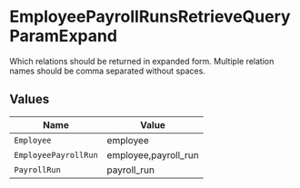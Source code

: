 # EmployeePayrollRunsRetrieveQueryParamExpand

Which relations should be returned in expanded form. Multiple relation names should be comma separated without spaces.


## Values

| Name                 | Value                |
| -------------------- | -------------------- |
| `Employee`           | employee             |
| `EmployeePayrollRun` | employee,payroll_run |
| `PayrollRun`         | payroll_run          |